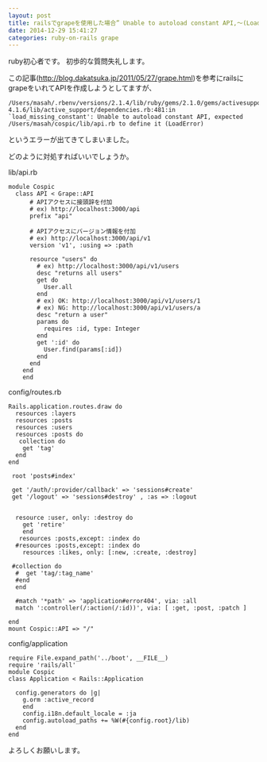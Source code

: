 ```yaml
---
layout: post
title: railsでgrapeを使用した場合” Unable to autoload constant API,〜(LoadError)”というエラー
date: 2014-12-29 15:41:27
categories: ruby-on-rails grape
---
```

<p>ruby初心者です。
初歩的な質問失礼します。</p>

<p>この記事(<a href="http://blog.dakatsuka.jp/2011/05/27/grape.html" rel="nofollow">http://blog.dakatsuka.jp/2011/05/27/grape.html</a>)を参考にrailsにgrapeをいれてAPIを作成しようとしてますが、</p>

<pre><code>/Users/masah/.rbenv/versions/2.1.4/lib/ruby/gems/2.1.0/gems/activesupport-4.1.6/lib/active_support/dependencies.rb:481:in `load_missing_constant': Unable to autoload constant API, expected /Users/masah/cospic/lib/api.rb to define it (LoadError)
</code></pre>

<p>というエラーが出てきてしまいました。</p>

<p>どのように対処すればいいでしょうか。</p>

<p>lib/api.rb</p>

<pre><code>module Cospic
  class API &lt; Grape::API
      # APIアクセスに接頭辞を付加
      # ex) http://localhost:3000/api
      prefix "api"

      # APIアクセスにバージョン情報を付加
      # ex) http://localhost:3000/api/v1
      version 'v1', :using =&gt; :path

      resource "users" do
        # ex) http://localhost:3000/api/v1/users
        desc "returns all users"
        get do
          User.all
        end
        # ex) OK: http://localhost:3000/api/v1/users/1
        # ex) NG: http://localhost:3000/api/v1/users/a
        desc "return a user"
        params do
          requires :id, type: Integer
        end
        get ':id' do
          User.find(params[:id])
        end
      end
    end
    end
</code></pre>

<p>config/routes.rb</p>

<pre><code>Rails.application.routes.draw do
  resources :layers
  resources :posts
  resources :users
  resources :posts do
   collection do
    get 'tag'
  end
end

 root 'posts#index'

 get '/auth/:provider/callback' =&gt; 'sessions#create' 
 get '/logout' =&gt; 'sessions#destroy' , :as =&gt; :logout


  resource :user, only: :destroy do
    get 'retire'
    end
   resources :posts,except: :index do   
  #resources :posts,except: :index do
    resources :likes, only: [:new, :create, :destroy]

 #collection do
  #  get 'tag/:tag_name'
  #end
  end

  #match '*path' =&gt; 'application#error404', via: :all
  match ':controller(/:action(/:id))', via: [ :get, :post, :patch ]

end
mount Cospic::API =&gt; "/"
</code></pre>

<p>config/application</p>

<pre><code>require File.expand_path('../boot', __FILE__)
require 'rails/all'
module Cospic
class Application &lt; Rails::Application

  config.generators do |g|
    g.orm :active_record
    end
    config.i18n.default_locale = :ja
    config.autoload_paths += %W(#{config.root}/lib)
  end
end
</code></pre>

<p>よろしくお願いします。</p>
